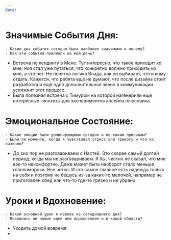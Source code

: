 ```yaml
---
Date:
---
```



# **Значимые События Дня:**
```
- Какие два события сегодня были наиболее значимыми и почему?
- Как эти события повлияли на мой день?
```
- Встреча по лендингу в Мене. Тут интересно, что такое приходит ко мне, ноя стал уже путаться, что конкретно должно приходить ко мне, а что нет. Не понятна логика Влада, как он выбирает, что и кому отдать. Кажется, что ребята ещё не думают, что после дизайна стоит разработка и ещё одно дополнительное звено в коммуникации услижнит этот процесс.
- Была полезная встреча с Тимуром на которой нагенерили ещё интересные гипотезы для экспериментов апсейла плюсовика. 

#  **Эмоциональное Состояние:**
```
- Какие эмоции были доминирующими сегодня и по каким причинам?
- Были ли моменты, когда я чувствовал стресс или тревогу и что их вызвало?
```
- До сих пор не разговариваем с Настей. Это скорее самый долгий период, когда мы не разговариваем. Я бы, честно не сказал, что мне как-то некомфортно. Даже может быть наоборот стало меньше головомороки. Все четко. И что самое главное есть надежда только на себя и поэтому не бешусь из-за каких-то мелочей, например не приготовлен обед или что-то где-то грязно и не убрано. 

# Уроки и Вдохновение:
```
- Какой основной урок я извлек из сегодняшнего дня?
- Появились ли новые идеи или вдохновение и в какой области?
```
- Уходить домой вовремя
- 
